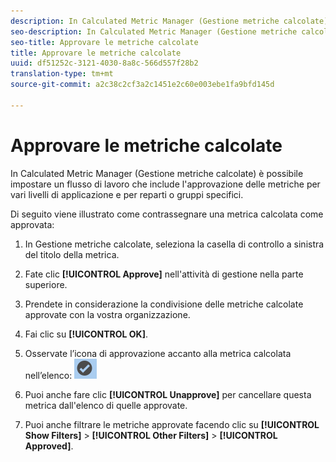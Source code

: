 ```yaml
---
description: In Calculated Metric Manager (Gestione metriche calcolate) è possibile impostare un flusso di lavoro che include l'approvazione delle metriche per vari livelli di applicazione e per reparti o gruppi specifici.
seo-description: In Calculated Metric Manager (Gestione metriche calcolate) è possibile impostare un flusso di lavoro che include l'approvazione delle metriche per vari livelli di applicazione e per reparti o gruppi specifici.
seo-title: Approvare le metriche calcolate
title: Approvare le metriche calcolate
uuid: df51252c-3121-4030-8a8c-566d557f28b2
translation-type: tm+mt
source-git-commit: a2c38c2cf3a2c1451e2c60e003ebe1fa9bfd145d

---
```



# Approvare le metriche calcolate

In Calculated Metric Manager (Gestione metriche calcolate) è possibile impostare un flusso di lavoro che include l'approvazione delle metriche per vari livelli di applicazione e per reparti o gruppi specifici.

Di seguito viene illustrato come contrassegnare una metrica calcolata come approvata:

1. In Gestione metriche calcolate, seleziona la casella di controllo a sinistra del titolo della metrica.
1. Fate clic **[!UICONTROL Approve]** nell'attività di gestione nella parte superiore.
1. Prendete in considerazione la condivisione delle metriche calcolate approvate con la vostra organizzazione.
1. Fai clic su **[!UICONTROL OK]**.
1. Osservate l’icona di approvazione accanto alla metrica calcolata nell’elenco:  ![](assets/cm_approve_icon.png)

1. Puoi anche fare clic **[!UICONTROL Unapprove]** per cancellare questa metrica dall'elenco di quelle approvate.
1. Puoi anche filtrare le metriche approvate facendo clic su **[!UICONTROL Show Filters]** &gt; **[!UICONTROL Other Filters]** &gt; **[!UICONTROL Approved]**.

